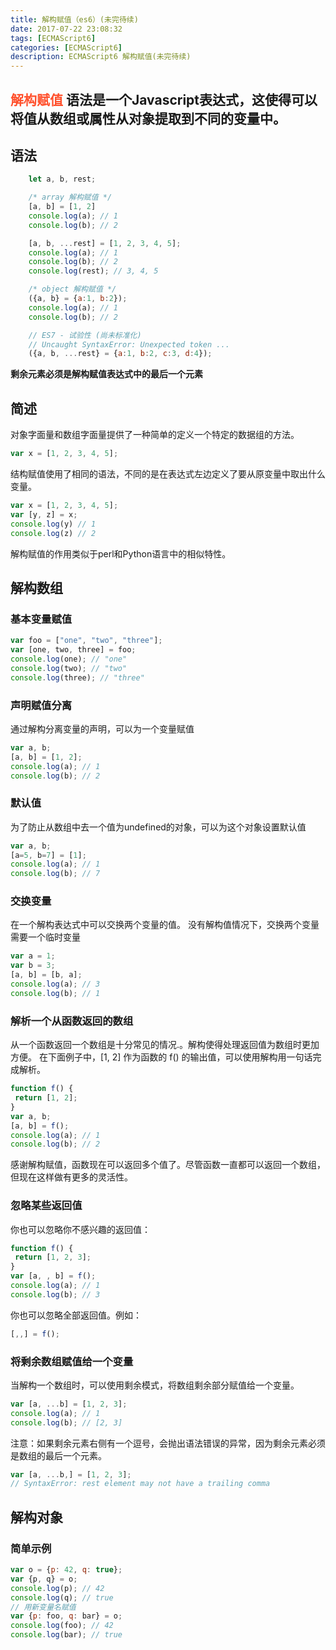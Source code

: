 ```yaml
---
title: 解构赋值（es6）(未完待续)
date: 2017-07-22 23:08:32
tags: [ECMAScript6]
categories: [ECMAScript6]
description: ECMAScript6 解构赋值(未完待续)
---
```

## <font color="#ff502c">解构赋值</font> 语法是一个Javascript表达式，这使得可以将值从**数组或属性**从对象提取到不同的变量中。
<!--more-->
## 语法
```javascript
	let a, b, rest;

	/* array 解构赋值 */
	[a, b] = [1, 2]
	console.log(a); // 1
	console.log(b); // 2

	[a, b, ...rest] = [1, 2, 3, 4, 5];
	console.log(a); // 1
	console.log(b); // 2
	console.log(rest); // 3, 4, 5

	/* object 解构赋值 */
	({a, b} = {a:1, b:2});
	console.log(a); // 1
	console.log(b); // 2

	// ES7 - 试验性 (尚未标准化)
	// Uncaught SyntaxError: Unexpected token ...
	({a, b, ...rest} = {a:1, b:2, c:3, d:4});
```
**剩余元素必须是解构赋值表达式中的最后一个元素**
## 简述
 对象字面量和数组字面量提供了一种简单的定义一个特定的数据组的方法。
 ```javascript
 var x = [1, 2, 3, 4, 5];
 ```
 结构赋值使用了相同的语法，不同的是在表达式左边定义了要从原变量中取出什么变量。
 ```javascript
 var x = [1, 2, 3, 4, 5];
 var [y, z] = x;
 console.log(y) // 1
 console.log(z) // 2
 ```
 解构赋值的作用类似于perl和Python语言中的相似特性。
 ## 解构数组
 ### 基本变量赋值
 ```javascript
 var foo = ["one", "two", "three"];
 var [one, two, three] = foo;
 console.log(one); // "one"
 console.log(two); // "two"
 console.log(three); // "three"
 ```
 ### 声明赋值分离
 通过解构分离变量的声明，可以为一个变量赋值
 ```javascript
 var a, b;
 [a, b] = [1, 2];
 console.log(a); // 1
 console.log(b); // 2
 ```
 ### 默认值
 为了防止从数组中去一个值为undefined的对象，可以为这个对象设置默认值
 ```javascript
 var a, b;
 [a=5, b=7] = [1];
 console.log(a); // 1
 console.log(b); // 7
 ```
 ### 交换变量
 在一个解构表达式中可以交换两个变量的值。
 没有解构值情况下，交换两个变量需要一个临时变量
 ```javascript
 var a = 1;
 var b = 3;
 [a, b] = [b, a];
 console.log(a); // 3
 console.log(b); // 1
 ```
 ### 解析一个从函数返回的数组
 从一个函数返回一个数组是十分常见的情况.。解构使得处理返回值为数组时更加方便。
 在下面例子中，[1, 2] 作为函数的 f() 的输出值，可以使用解构用一句话完成解析。
 ```javascript
 function f() {
  return [1, 2];
 }
 var a, b;
 [a, b] = f();
 console.log(a); // 1
 console.log(b); // 2
 ```
 感谢解构赋值，函数现在可以返回多个值了。尽管函数一直都可以返回一个数组，但现在这样做有更多的灵活性。
 ### 忽略某些返回值
 你也可以忽略你不感兴趣的返回值：
 ```javascript
 function f() {
  return [1, 2, 3];
 }
 var [a, , b] = f();
 console.log(a); // 1
 console.log(b); // 3
 ```
你也可以忽略全部返回值。例如：
 ```javascript
 [,,] = f();
 ```
 ### 将剩余数组赋值给一个变量
 当解构一个数组时，可以使用剩余模式，将数组剩余部分赋值给一个变量。
 ```javascript
 var [a, ...b] = [1, 2, 3];
 console.log(a); // 1
 console.log(b); // [2, 3]
 ```
 注意：如果剩余元素右侧有一个逗号，会抛出语法错误的异常，因为剩余元素必须是数组的最后一个元素。
 ```javascript
 var [a, ...b,] = [1, 2, 3];
 // SyntaxError: rest element may not have a trailing comma
 ```
 ## 解构对象
 ### 简单示例
 ```javascript
 var o = {p: 42, q: true};
 var {p, q} = o;
 console.log(p); // 42
 console.log(q); // true 
 // 用新变量名赋值
 var {p: foo, q: bar} = o;
 console.log(foo); // 42
 console.log(bar); // true  
 ```